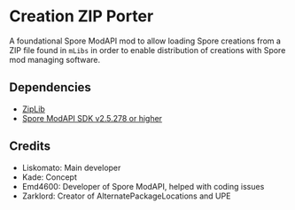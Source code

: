 # Creation ZIP Porter
A foundational Spore ModAPI mod to allow loading Spore creations from a ZIP file found in `mLibs` in order to enable distribution of creations with Spore mod managing software.

## Dependencies
* [ZipLib](https://bitbucket.org/wbenny/ziplib/)
* [Spore ModAPI SDK v2.5.278 or higher](https://github.com/emd4600/Spore-ModAPI)

## Credits
- Liskomato: Main developer
- Kade: Concept
- Emd4600: Developer of Spore ModAPI, helped with coding issues
- Zarklord: Creator of AlternatePackageLocations and UPE 